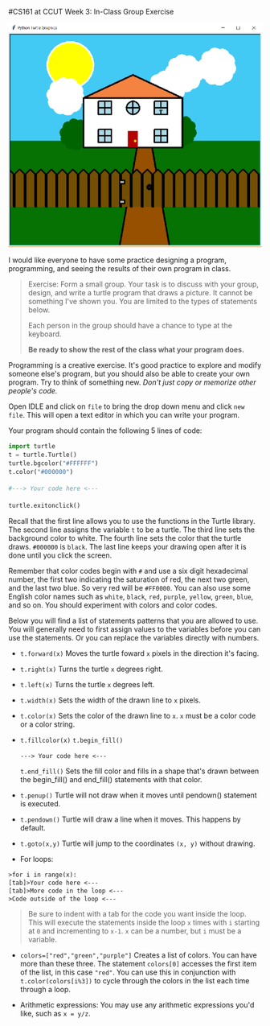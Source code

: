 #CS161 at CCUT Week 3: In-Class Group Exercise

![House](House.png)

I would like everyone to have some practice designing a program, programming, and seeing the results of their own program in class.

>Exercise:
>Form a small group. Your task is to discuss with your group, design, and write a turtle program that draws a picture. It cannot be something I've shown you. You are limited to the types of statements below.
>
>Each person in the group should have a chance to type at the keyboard.
>
>**Be ready to show the rest of the class what your program does.**

Programming is a creative exercise. It's good practice to explore and modify someone else's program, but you should also be able to create your own program. Try to think of something new. *Don't just copy or memorize other people's code.*

Open IDLE and click on `file` to bring the drop down menu and click `new file`. This will open a text editor in which you can write your program.

Your program should contain the following 5 lines of code:

```py
import turtle
t = turtle.Turtle()
turtle.bgcolor("#FFFFFF")
t.color("#000000")

#---> Your code here <---

turtle.exitonclick()
```

Recall that the first line allows you to use the functions in the Turtle library. The second line assigns the variable `t` to be a turtle. The third line sets the background color to white. The fourth line sets the color that the turtle draws. `#000000` is `black`. The last line keeps your drawing open after it is done until you click the screen.

Remember that color codes begin with `#` and use a six digit hexadecimal number, the first two indicating the saturation of red, the next two green, and the last two blue. So very red will be `#FF0000`. You can also use some English color names such as `white`, `black`, `red`, `purple`, `yellow`, `green`, `blue`, and so on. You should experiment with colors and color codes.

Below you will find a list of statements patterns that you are allowed to use. You will generally need to first assign values to the variables before you can use the statements. Or you can replace the variables directly with numbers.

* `t.forward(x)`
Moves the turtle foward `x` pixels in the direction it's facing.

* `t.right(x)`
Turns the turtle `x` degrees right.

* `t.left(x)`
Turns the turtle `x` degrees left.

* `t.width(x)`
Sets the width of the drawn line to `x` pixels.

* `t.color(x)`
Sets the color of the drawn line to `x`. `x` must be a color code or a color string.

* `t.fillcolor(x)`
  `t.begin_fill()`

  ``---> Your code here <---``

  `t.end_fill()`
Sets the fill color and fills in a shape that's drawn between the begin_fill() and end_fill() statements with that color.

* `t.penup()`
Turtle will not draw when it moves until pendown() statement is executed.

* `t.pendown()`
Turtle will draw a line when it moves. This happens by default.

* `t.goto(x,y)`
Turtle will jump to the coordinates `(x, y)` without drawing.

* For loops:
```
>for i in range(x):
[tab]>Your code here <---
[tab]>More code in the loop <---
>Code outside of the loop <---
```
>Be sure to indent with a tab for the code you want inside the loop. This will execute the statements inside the loop `x` times with `i` starting at `0` and incrementing to `x-1`. `x` can be a number, but `i` must be a variable.

* `colors=["red","green","purple"]`
Creates a list of colors. You can have more than these three. The statement `colors[0]` accesses the first item of the list, in this case `"red"`. You can use this in conjunction with `t.color(colors[i%3])` to cycle through the colors in the list each time through a loop.

* Arithmetic expressions:
You may use any arithmetic expressions you'd like, such as `x = y/z`.
